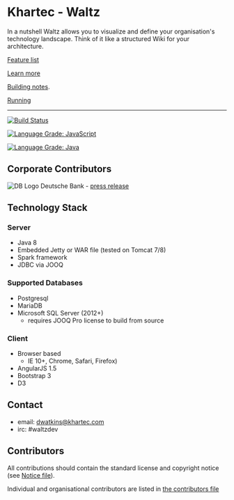 # Khartec - Waltz

In a nutshell Waltz allows you to visualize and define your organisation's technology landscape. Think of it like a structured Wiki for your architecture.

[Feature list](docs/features/README.md)

[Learn more](http://www.waltz-technology.com/)

[Building notes](https://github.com/khartec/waltz/blob/master/docs/build.md).

[Running](https://github.com/khartec/waltz/blob/master/waltz-web/README.md)

---

[![Build Status](https://travis-ci.org/khartec/waltz.svg?branch=master)](https://travis-ci.org/khartec/waltz)

[![Language Grade: JavaScript](https://img.shields.io/lgtm/grade/javascript/g/khartec/waltz.svg?logo=lgtm&logoWidth=18)](https://lgtm.com/projects/g/khartec/waltz/context:javascript)

[![Language Grade: Java](https://img.shields.io/lgtm/grade/java/g/khartec/waltz.svg?logo=lgtm&logoWidth=18)](https://lgtm.com/projects/g/khartec/waltz/context:java)


## Corporate Contributors

![DB Logo](https://www.gps-data-team.com/poi/icons/DB-DE.bmp "Deutsche Bank") Deutsche Bank - [press release](https://www.db.com/newsroom_news/2018/deutsche-bank-takes-next-step-in-open-source-journey-en-11484.htm) 

## Technology Stack

### Server

- Java 8
- Embedded Jetty or WAR file (tested on Tomcat 7/8)
- Spark framework
- JDBC via JOOQ


### Supported Databases

- Postgresql 
- MariaDB
- Microsoft SQL Server (2012+)  
  - requires JOOQ Pro license to build from source


### Client

- Browser based
    - IE 10+, Chrome, Safari, Firefox)
- AngularJS 1.5
- Bootstrap 3
- D3 


## Contact

- email: dwatkins@khartec.com
- irc: #waltzdev


## Contributors

All contributions should contain the standard license and copyright notice (see [Notice file](NOTICE.md)).  

Individual and organisational contributors are listed in [the contributors file](CONTRIBUTORS.md)

